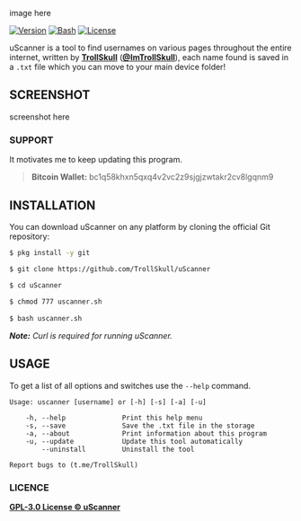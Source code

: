 image here

[![Version](https://img.shields.io/badge/Version-0.1%2020210930-green)]()
[![Bash](https://img.shields.io/badge/Made%20with-Bash-blue)]()
[![License](https://img.shields.io/badge/License-GPL%203.0-yellow)]()

uScanner is a tool to find usernames on various pages throughout the entire internet, written by **[TrollSkull](https://github.com/TrollSkull)** (**[@ImTrollSkull](https://twitter.com/ImTrollSkull)**), each name found is saved in a `.txt` file which you can move to your main device folder!


## SCREENSHOT

screenshot here

### SUPPORT

It motivates me to keep updating this program.

> **Bitcoin Wallet:** bc1q58khxn5qxq4v2vc2z9sjgjzwtakr2cv8lgqnm9 </br>

## INSTALLATION

You can download uScanner on any platform by cloning the official Git repository:

```bash
$ pkg install -y git 

$ git clone https://github.com/TrollSkull/uScanner

$ cd uScanner
    
$ chmod 777 uscanner.sh
    
$ bash uscanner.sh
```

*__Note:__ Curl is required for running uScanner.*

## USAGE

To get a list of all options and switches use the `--help` command.

    Usage: uscanner [username] or [-h] [-s] [-a] [-u]

        -h, --help              Print this help menu
        -s, --save              Save the .txt file in the storage
        -a, --about             Print information about this program
        -u, --update            Update this tool automatically
            --uninstall         Uninstall the tool

    Report bugs to (t.me/TrollSkull)
    
### LICENCE

**[GPL-3.0 License © uScanner](https://github.com/TrollSkull/uScanner/blob/main/LICENSE)**
